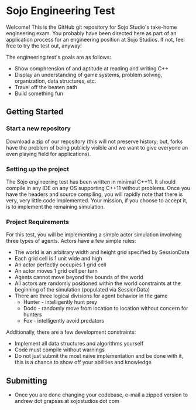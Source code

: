 # Sojo Engineering Test

Welcome! This is the GitHub git repository for Sojo Studio's take-home engineering exam. You probably have been directed here as part of an application process for an engineering position at Sojo Studios. If not, feel free to try the test out, anyway!

The engineering test's goals are as follows:
* Show comphrension of and aptitude at reading and writing C++
* Display an understanding of game systems, problem solving, organization, data structures, etc.
* Travel off the beaten path
* Build something fun

## Getting Started
### Start a new repository
Download a zip of our repository (this will not preserve history; but, forks have the problem of being publicly visible and we want to give everyone an even playing field for applications).

### Setting up the project
The Sojo engineering test has been written in minimal C++11. It should compile in any IDE on any OS supporting C++11 without problems. Once you have the headers and source compiling, you will rapidly note that there is very, very little code implemented. Your mission, if you choose to accept it, is to implement the remaining simulation.

### Project Requirements
For this test, you will be implementing a simple actor simulation involving three types of agents. Actors have a few simple rules:
* The world is an arbitrary width and height grid specified by SessionData
* Each grid cell is 1 unit wide and high
* An actor perfectly occupies 1 grid cell
* An actor moves 1 grid cell per turn
* Agents cannot move beyond the bounds of the world
* All actors are randomly positioned within the world constraints at the beginning of the simulation (populated via SessionData)
* There are three logical divisions for agent behavior in the game
  * Hunter - intelligently hunt prey
  * Dodo - randomly move from location to location without concern for hunters
  * Fox - intelligently avoid predators

Additionally, there are a few development constraints:
* Implement all data structures and algorithms yourself
* Code must compile without warnings
* Do not just submit the most naive implementation and be done with it, this is a chance to show off your abilities and knowledge

## Submitting
* Once you are done changing your codebase, e-mail a zipped version to andrew dot grapsas at sojostudios dot com
